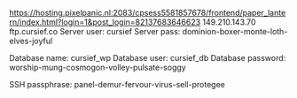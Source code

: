 https://hosting.pixelpanic.nl:2083/cpsess5581857678/frontend/paper_lantern/index.html?login=1&post_login=82137683646623
149.210.143.70
ftp.cursief.co
Server user: cursief
Server pass: dominion-boxer-monte-loth-elves-joyful

Database name: cursief_wp
Database user: cursief_db
Database password: worship-mung-cosmogon-volley-pulsate-soggy

SSH passphrase: panel-demur-fervour-virus-sell-protegee